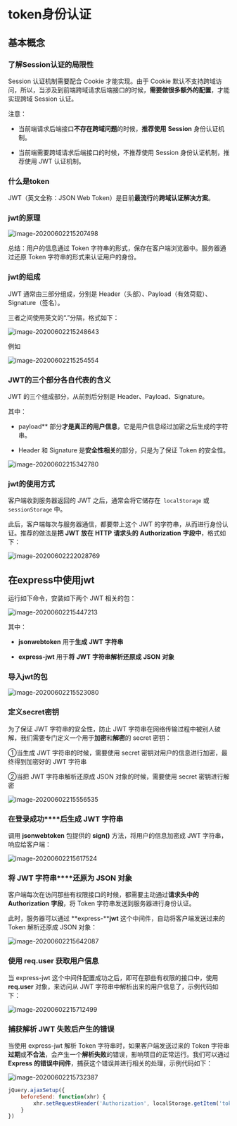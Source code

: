 # token身份认证

## 基本概念

  ### 了解Session认证的局限性  

Session 认证机制需要配合 Cookie 才能实现。由于 Cookie 默认不支持跨域访问，所以，当涉及到前端跨域请求后端接口的时候，**需要做很多额外的配置**，才能实现跨域 Session 认证。



注意：

+ 当前端请求后端接口**不存在跨域问题**的时候，**推荐使用** **Session** 身份认证机制。

+ 当前端需要跨域请求后端接口的时候，不推荐使用 Session 身份认证机制，推荐使用 JWT 认证机制。



### 什么是token

JWT（英文全称：JSON Web Token）是目前**最流行**的**跨域认证解决方案**。



### jwt的原理

![image-20200602215207498](images/image-20200602215207498.png)

总结：用户的信息通过 Token 字符串的形式，保存在客户端浏览器中。服务器通过还原 Token 字符串的形式来认证用户的身份。

### jwt的组成

JWT 通常由三部分组成，分别是 Header（头部）、Payload（有效荷载）、Signature（签名）。

三者之间使用英文的“.”分隔，格式如下：

![image-20200602215248643](images/image-20200602215248643.png)

例如

![image-20200602215254554](images/image-20200602215254554.png)



### JWT的三个部分各自代表的含义

JWT 的三个组成部分，从前到后分别是 Header、Payload、Signature。

其中：

+ payload** 部分**才是真正的用户信息**，它是用户信息经过加密之后生成的字符串。

+ Header 和 Signature 是**安全性相关**的部分，只是为了保证 Token 的安全性。

![image-20200602215342780](images/image-20200602215342780.png)



### jwt的使用方式

客户端收到服务器返回的 JWT 之后，通常会将它储存在` localStorage` 或` sessionStorage` 中。

此后，客户端每次与服务器通信，都要带上这个 JWT 的字符串，从而进行身份认证。推荐的做法是**把** **JWT** **放在** **HTTP** **请求头的** **Authorization** **字段中**，格式如下：



![image-20200602222028769](images/image-20200602222028769.png)

## 在express中使用jwt

运行如下命令，安装如下两个 JWT 相关的包：

![image-20200602215447213](images/image-20200602215447213.png)

其中：

+ **jsonwebtoken** 用于**生成** **JWT** **字符串**

+ **express-jwt** 用于**将** **JWT** **字符串解析还原成** **JSON** **对象**

### 导入jwt的包

![image-20200602215523080](images/image-20200602215523080.png)

### 定义secret密钥

为了保证 JWT 字符串的安全性，防止 JWT 字符串在网络传输过程中被别人破解，我们需要专门定义一个用于**加密**和**解密**的 secret 密钥：

①当生成 JWT 字符串的时候，需要使用 secret 密钥对用户的信息进行加密，最终得到加密好的 JWT 字符串

②当把 JWT 字符串解析还原成 JSON 对象的时候，需要使用 secret 密钥进行解密

![image-20200602215556535](images/image-20200602215556535.png)



### **在登录成功****后生成** **JWT** **字符串**

调用 **jsonwebtoken** 包提供的 **sign()** 方法，将用户的信息加密成 JWT 字符串，响应给客户端：

![image-20200602215617524](images/image-20200602215617524.png)	



### **将** **JWT** **字符串****还原为** **JSON** **对象**

客户端每次在访问那些有权限接口的时候，都需要主动通过**请求头中的** **Authorization** **字段**，将 Token 字符串发送到服务器进行身份认证。

此时，服务器可以通过 **express-****jwt** 这个中间件，自动将客户端发送过来的 Token 解析还原成 JSON 对象：

![image-20200602215642087](images/image-20200602215642087.png)



### **使用** **req.user** **获取用户信息**

当 express-jwt 这个中间件配置成功之后，即可在那些有权限的接口中，使用 **req.user** 对象，来访问从 JWT 字符串中解析出来的用户信息了，示例代码如下：

![image-20200602215712499](images/image-20200602215712499.png)

### **捕获解析** **JWT** **失败后产生的错误**

当使用 express-jwt 解析 Token 字符串时，如果客户端发送过来的 Token 字符串**过期**或**不合法**，会产生一个**解析失败**的错误，影响项目的正常运行。我们可以通过 **Express** **的错误中间件**，捕获这个错误并进行相关的处理，示例代码如下：

![image-20200602215732387](images/image-20200602215732387.png)



```js
jQuery.ajaxSetup({
	beforeSend: function(xhr) {
		xhr.setRequestHeader('Authorization', localStorage.getItem('token'))
	}
})
```

